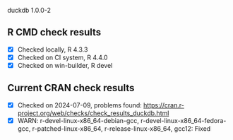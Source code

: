 duckdb 1.0.0-2

## R CMD check results

- [x] Checked locally, R 4.3.3
- [x] Checked on CI system, R 4.4.0
- [x] Checked on win-builder, R devel

## Current CRAN check results

- [x] Checked on 2024-07-09, problems found: https://cran.r-project.org/web/checks/check_results_duckdb.html
- [x] WARN: r-devel-linux-x86_64-debian-gcc, r-devel-linux-x86_64-fedora-gcc, r-patched-linux-x86_64, r-release-linux-x86_64, gcc12: Fixed
